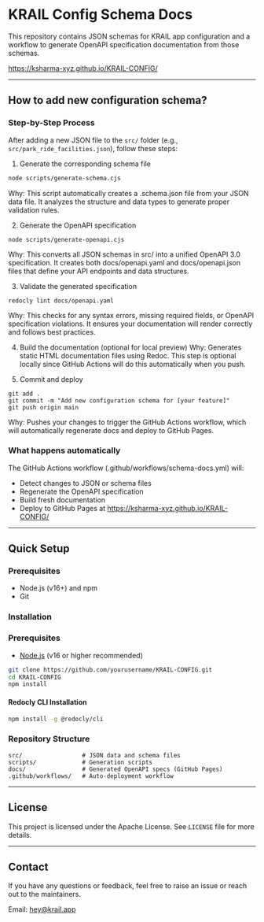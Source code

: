# KRAIL Config Schema Docs

This repository contains JSON schemas for KRAIL app configuration and a workflow to generate OpenAPI specification
documentation from those schemas.

https://ksharma-xyz.github.io/KRAIL-CONFIG/

---

## How to add new configuration schema?

### Step-by-Step Process

After adding a new JSON file to the `src/` folder (e.g., `src/park_ride_facilities.json`), follow these steps:

1. Generate the corresponding schema file

```bash
node scripts/generate-schema.cjs
```

Why: This script automatically creates a .schema.json file from your JSON data file. It analyzes the structure and data
types to generate proper validation rules.

2. Generate the OpenAPI specification

`node scripts/generate-openapi.cjs`

Why: This converts all JSON schemas in src/ into a unified OpenAPI 3.0 specification. It creates both docs/openapi.yaml
and docs/openapi.json files that define your API endpoints and data structures.

3. Validate the generated specification

`redocly lint docs/openapi.yaml`

Why: This checks for any syntax errors, missing required fields, or OpenAPI specification violations. It ensures your
documentation will render correctly and follows best practices.

4. Build the documentation (optional for local preview)
   Why: Generates static HTML documentation files using Redoc. This step is optional locally since GitHub Actions will
   do this automatically when you push.

5. Commit and deploy

```
git add .
git commit -m "Add new configuration schema for [your feature]"
git push origin main
```

Why: Pushes your changes to trigger the GitHub Actions workflow, which will automatically regenerate docs and deploy to
GitHub Pages.

### What happens automatically
The GitHub Actions workflow (.github/workflows/schema-docs.yml) will:

- Detect changes to JSON or schema files
- Regenerate the OpenAPI specification
- Build fresh documentation
- Deploy to GitHub Pages at https://ksharma-xyz.github.io/KRAIL-CONFIG/

---

## Quick Setup

### Prerequisites
- Node.js (v16+) and npm
- Git

### Installation


### Prerequisites

- [Node.js](https://nodejs.org/en/download/) (v16 or higher recommended)

```bash
git clone https://github.com/yourusername/KRAIL-CONFIG.git
cd KRAIL-CONFIG
npm install
```

#### Redocly CLI Installation

```bash
npm install -g @redocly/cli
```


### Repository Structure

```
src/                 # JSON data and schema files
scripts/             # Generation scripts
docs/                # Generated OpenAPI specs (GitHub Pages)
.github/workflows/   # Auto-deployment workflow
```

---

## License

This project is licensed under the Apache License. See `LICENSE` file for more details.

---

## Contact

If you have any questions or feedback, feel free to raise an issue or reach out to the maintainers.

Email: hey@krail.app
